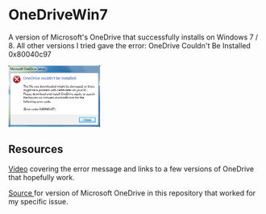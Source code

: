 # OneDriveWin7 
A version of Microsoft's OneDrive that successfully installs on Windows 7 / 8.  All other versions I tried gave the error: OneDrive Couldn't Be Installed 0x80040c97

<img width="182" height="122" alt="OneDrive installation error on Windows 7" src="OneDriveError.png" />

## Resources
<a href="https://www.youtube.com/watch?v=qpP7YshSUwk" alt="Video troubleshooting OneDrive installation error">Video</a> covering the error message and links to a few versions of OneDrive that hopefully work.

<a href="https://www.mediafire.com/file/mfh47fzze9lqyfg/OneDriveSetup.exe/file"> Source </a> for version of Microsoft OneDrive in this repository that worked for my specific issue.


